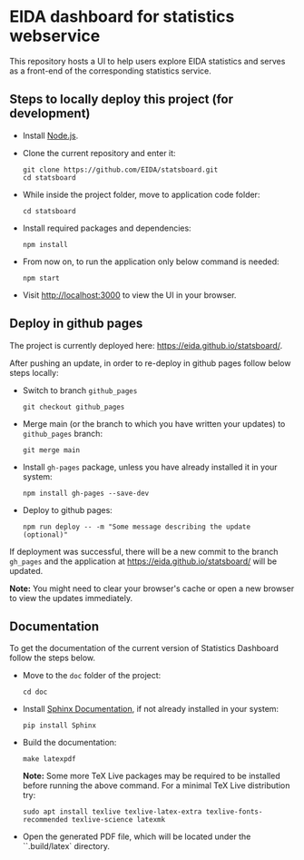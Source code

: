 # EIDA dashboard for statistics webservice

This repository hosts a UI to help users explore EIDA statistics and serves as a front-end of the corresponding statistics service.

## Steps to locally deploy this project (for development)

 - Install [Node.js](https://nodejs.org).

 - Clone the current repository and enter it:
   ```
   git clone https://github.com/EIDA/statsboard.git
   cd statsboard
   ```

 - While inside the project folder, move to application code folder:
   ```
   cd statsboard
   ```

 - Install required packages and dependencies:
   ```
   npm install
   ```

 - From now on, to run the application only below command is needed:
   ```
   npm start
   ```

 - Visit [http://localhost:3000](http://localhost:3000) to view the UI in your browser.

## Deploy in github pages

The project is currently deployed here: https://eida.github.io/statsboard/.

After pushing an update, in order to re-deploy in github pages follow below steps locally:

 - Switch to branch `github_pages`
   ```
   git checkout github_pages
   ```

 - Merge main (or the branch to which you have written your updates) to `github_pages` branch:
   ```
   git merge main
   ```

 - Install `gh-pages` package, unless you have already installed it in your system:
   ```
   npm install gh-pages --save-dev
   ```

 - Deploy to github pages:
   ```
   npm run deploy -- -m "Some message describing the update (optional)"
   ```

If deployment was successful, there will be a new commit to the branch `gh_pages` and the application at https://eida.github.io/statsboard/ will be updated.

**Note:** You might need to clear your browser's cache or open a new browser to view the updates immediately.


## Documentation

To get the documentation of the current version of Statistics Dashboard follow the steps below.

- Move to the `doc` folder of the project:
  ```
  cd doc
  ```

- Install [Sphinx Documentation](https://www.sphinx-doc.org/en/master/), if not already installed in your system:
  ```
  pip install Sphinx
  ```

- Build the documentation:
  ```
  make latexpdf
  ```
  **Note:** Some more TeX Live packages may be required to be installed before running the above command. For a minimal TeX Live distribution try:
  ```
  sudo apt install texlive texlive-latex-extra texlive-fonts-recommended texlive-science latexmk
  ```

- Open the generated PDF file, which will be located under the ``.build/latex` directory.
